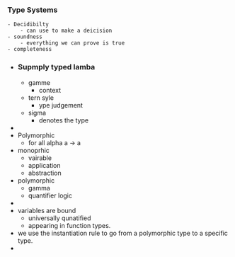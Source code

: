 ### Type Systems
	- Decidibilty
		- can use to make a deicision
	- soundness
		- everything we can prove is true
	- completeness
- ### Supmply typed lamba
	- gamme
		- context
	- tern syle
		- ype judgement
	- sigma
		- denotes the type
-
- Polymorphic
	- for all alpha a -> a
- monoprhic
	- vairable
	- application
	- abstraction
- polymorphic
	- gamma
	- quantifier logic
-
- variables are bound
	- universally qunatified
	- appearing in function types.
- we use the instantiation rule to go from a polymorphic type to a specific type.
-